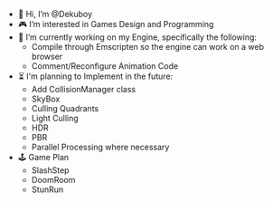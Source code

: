 - 👋 Hi, I’m @Dekuboy
- 🎮 I’m interested in Games Design and Programming
- 🌱 I’m currently working on my Engine, specifically the following:
	+ Compile through Emscripten so the engine can work on a web browser
	+ Comment/Reconfigure Animation Code
- ⏳ I'm planning to Implement in the future:
	 + Add CollisionManager class
	 + SkyBox
	 + Culling Quadrants
	 + Light Culling
	 + HDR
	 + PBR
	 + Parallel Processing where necessary
- 🕹️ Game Plan
	 + SlashStep
	 + DoomRoom
	 + StunRun
